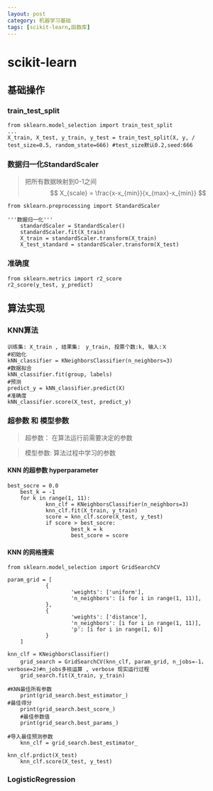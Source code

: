 ```yaml
---
layout: post
category: 机器学习基础
tags: [scikit-learn,函数库]
--- 
```


scikit-learn
==============

## 基础操作

### train_test_split

	from sklearn.model_selection import train_test_split
	...
	X_train, X_test, y_train, y_test = train_test_split(X, y, /
	test_size=0.5, random_state=666) #test_size默认0.2,seed:666

### 数据归一化StandardScaler

> 把所有数据映射到0-1之间
$$
	X_{scale} = \frac{x-x_{min}}{x_{max}-x_{min}}
$$

	from sklearn.preprocessing import StandardScaler
	
	'''数据归一化'''
        standardScaler = StandardScaler()
        standardScaler.fit(X_train)
        X_train = standardScaler.transform(X_train)
        X_test_standard = standardScaler.transform(X_test)

### 准确度

	from sklearn.metrics import r2_score
	r2_score(y_test, y_predict)	

## 算法实现

### KNN算法

	训练集: X_train , 结果集:　y_train, 投票个数:k, 输入:Ｘ
	#初始化
	kNN_classifier = KNeighborsClassifier(n_neighbors=3)
	#数据拟合
	kNN_classifier.fit(group, labels)
	#预测
	predict_y = kNN_classifier.predict(X)
	#准确度
	kNN_classifier.score(X_test, predict_y)
	
### 超参数 和 模型参数

> 超参数： 在算法运行前需要决定的参数

> 模型参数: 算法过程中学习的参数

#### KNN 的超参数 hyperparameter	

	best_socre = 0.0
        best_k = -1
        for k in range(1, 11):
                knn_clf = KNeighborsClassifier(n_neighbors=3)
                knn_clf.fit(X_train, y_train)
                score = knn_clf.score(X_test, y_test)
                if score > best_socre:
                        best_k = k
                        best_score = score

#### KNN 的网格搜索

	from sklearn.model_selection import GridSearchCV

	param_grid = [
                {
                        'weights': ['uniform'],
                        'n_neighbors': [i for i in range(1, 11)],
                },
                {
                        'weights': ['distance'],
                        'n_neighbors': [i for i in range(1, 11)],
                        'p': [i for i in range(1, 6)]
                }
        ]

	knn_clf = KNeighborsClassifier()
        grid_search = GridSearchCV(knn_clf, param_grid, n_jobs=-1， verbose=2)#n_jobs多核运算 , verbose 现实运行过程
        grid_search.fit(X_train, y_train)
	
	#KNN最佳所有参数
        print(grid_search.best_estimator_)
	#最佳得分
        print(grid_search.best_score_)
        #最佳参数值
        print(grid_search.best_params_)

	#导入最佳预测参数
        knn_clf = grid_search.best_estimator_

	knn_clf.prdict(X_test)
        knn_clf.score(X_test, y_test)
	



### LogisticRegression

	

	
	

